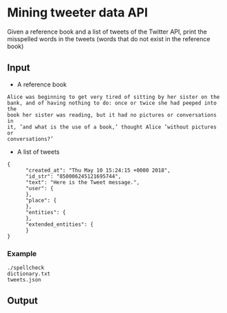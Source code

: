 # Mining tweeter data API

Given a reference book and a list of tweets of the Twitter API, print the misspelled words in the tweets
(words that do not exist in the reference book)

## Input

* A reference book
```
Alice was beginning to get very tired of sitting by her sister on the
bank, and of having nothing to do: once or twice she had peeped into the
book her sister was reading, but it had no pictures or conversations in
it, ’and what is the use of a book,’ thought Alice ’without pictures or
conversations?’
```
* A list of tweets
```
{
      "created_at": "Thu May 10 15:24:15 +0000 2018",
      "id_str": "850006245121695744",
      "text": "Here is the Tweet message.",
      "user": {
      },
      "place": {
      },
      "entities": {
      },
      "extended_entities": {
      }
}
```

### Example
```
./spellcheck
dictionary.txt
tweets.json
```

## Output

```

```
